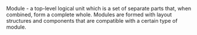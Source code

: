 Module - a top-level logical unit which is a set of separate parts that, when combined, form a complete whole.
Modules are formed with layout structures and components that are compatible with a certain type of module.
